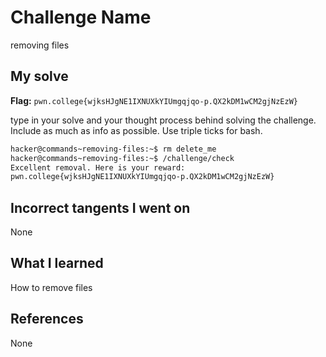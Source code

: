 # Challenge Name
removing files

## My solve
**Flag:** `pwn.college{wjksHJgNE1IXNUXkYIUmgqjqo-p.QX2kDM1wCM2gjNzEzW}`

type in your solve and your thought process behind solving the challenge. Include as much as info as possible. Use triple ticks for bash.
```bash
hacker@commands~removing-files:~$ rm delete_me
hacker@commands~removing-files:~$ /challenge/check
Excellent removal. Here is your reward:
pwn.college{wjksHJgNE1IXNUXkYIUmgqjqo-p.QX2kDM1wCM2gjNzEzW}
```

## Incorrect tangents I went on
None

## What I learned
How to remove files

## References 
None
